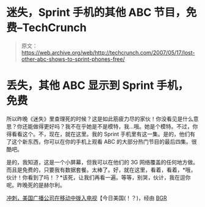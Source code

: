 # 迷失，Sprint 手机的其他 ABC 节目，免费–TechCrunch

> 原文：<https://web.archive.org/web/http://techcrunch.com/2007/05/17/lost-other-abc-shows-to-sprint-phones-free/>

# 丢失，其他 ABC 显示到 Sprint 手机，免费

所以昨晚《迷失》里查理死的时候？这是如此筋疲力尽的家伙！你没看见是什么意思？你还能做得更好吗？我不在乎她是不是模特，我…哦。她是个模特。不过，你得看看这个。不，现在，就在这里。我的 Sprint 手机里有这一集。是的，他们有了这个新东西，你可以在你的手机上观看 ABC 的大部分热门节目的最后四集。很酷吧。

是的，我知道，这是一个小屏幕，但我可以在他们的 3G 网络覆盖的任何地方做。而且是免费的，只要我有数据套餐。太棒了。好，就在这里，看着，看着，*哦，伙计！你看到了吗！？*该死，让我们再看一遍。等等，别哭，伙计，我在逗你呢。昨晚死的是赫尔利。

[冲刺，美国广播公司在移动中拨入电视](https://web.archive.org/web/20210301230031/http://www.usatoday.com/life/television/news/2007-05-15-abc-sprint_N.htm)【今日美国(！？)，经由 [BGR](https://web.archive.org/web/20210301230031/http://www.boygeniusreport.com/2007/05/17/watch-abc-on-sprint/)